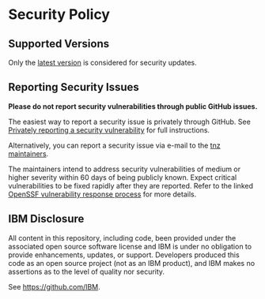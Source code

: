 # Security Policy

## Supported Versions

Only the [latest version](releases/latest) is considered for security
updates.

## Reporting Security Issues

**Please do not report security vulnerabilities through public GitHub
issues.**

The easiest way to report a security issue is privately through GitHub.
See [Privately reporting a security vulnerability](
https://docs.github.com/code-security/security-advisories/guidance-on-reporting-and-writing-information-about-vulnerabilities/privately-reporting-a-security-vulnerability#privately-reporting-a-security-vulnerability
) for full instructions.

Alternatively, you can report a security issue via e-mail to the
[tnz maintainers](MAINTAINERS.md).

The maintainers intend to address security vulnerabilities of medium or
higher severity within 60 days of being publicly known. Expect critical
vulnerabilities to be fixed rapidly after they are reported. Refer to
the linked [OpenSSF vulnerability response process](
https://github.com/ossf/oss-vulnerability-guide/blob/main/maintainer-guide.md#apply-the-vulnerability-response-process
) for more details.

## IBM Disclosure

All content in this repository, including code, been provided under the
associated open source software license and IBM is under no obligation
to provide enhancements, updates, or support. Developers produced this
code as an open source project (not as an IBM product), and IBM makes no
assertions as to the level of quality nor security.

See https://github.com/IBM.
